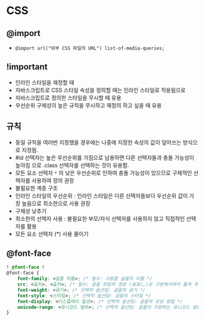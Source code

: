 # CSS

## @import

- `@import url("외부 CSS 파일의 URL") list-of-media-queries;`

## !important

- 인라인 스타일을 재정할 때
- 자바스크립트로 CSS 스타일 속성을 정의할 때는 인라인 스타일로 적용됨으로
- 자바스크립트로 정의한 스타일을 무시할 때 유용
- 우선순위 구체성이 높은 규칙을 무시하고 재정의 하고 싶을 때 유용

## 규칙

- 동일 규칙을 여러번 지정했을 경우에는 나중에 지정한 속성의 값이 덮어쓰는 방식으로 지정됨.
- #id 선택자는 높은 우선순위를 가짐으로 남용하면 다른 선택자들과 충돌 가능성이 높아짐 으로 .class 선택자를 선택하는 것이 유용함.
- 모든 요소 선택자 `*` 의 낮은 우선순위로 인하여 충돌 가능성이 있으므로 구체적인 선택자를 사용하여 정의 권장
- 불필요한 계층 구조
- 인라인 스타일의 우선순위 : 인라인 스타일은 다른 선택자들보다 우선순위 값이 가장 높음으로 최소한으로 사용 권장
- 구체성 낮추기
- 최소한의 선택자 사용 : 불필요한 부모/자식 선택자를 사용하지 않고 직접적인 선택자를 활용
- 모든 요소 선택자 (*) 사용 줄이기

## @font-face

```css
! @font-face !
@font-face {
    font-family: <글꼴 이름>; /* 필수: 사용할 글꼴의 이름 */
    src: <출처>, <출처>; /* 필수: 글꼴 파일의 경로 (쉼표(,)로 구분해서여러 출처 추가 가능) */
    font-weight: <굵기>; /* 선택적 옵션임: 글꼴의 굵기 */
    font-style: <스타일>; /* 선택적 옵션임: 글꼴의 스타일 */
    font-display: <디스플레이 옵션>; /* 선택적 옵션임: 글꼴의 로딩 방법 */
    unicode-range: <유니코드 범위>; /* 선택적 옵션임: 글꼴이 지원하는 유니코드 범위 */
}
```
